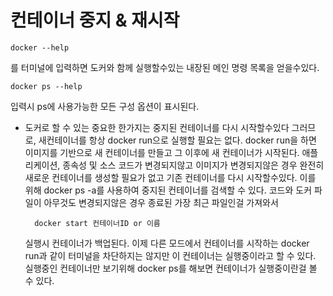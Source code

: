 # 컨테이너 중지 & 재시작

```
docker --help
```

를 터미널에 입력하면 도커와 함께 실행할수있는 내장된 메인 명령 목록을 얻을수있다.

```
docker ps --help
```

입력시 ps에 사용가능한 모든 구성 옵션이 표시된다.

- 도커로 할 수 있는 중요한 한가지는 중지된 컨테이너를 다시 시작할수있다 그러므로, 새컨테이너를 항상 docker run으로 실행할 필요는 없다.
  docker run을 하면 이미지를 기반으로 새 컨테이너를 만들고 그 이후에 새 컨테이너가 시작된다. 애플리케이션, 종속성 및 소스 코드가 변경되지않고 이미지가 변경되지않은 경우 완전히 새로운 컨테이너를 생성할 필요가 없고 기존 컨테이너를 다시 시작할수있다. 이를 위해 docker ps -a를 사용하여 중지된 컨테이너를 검색할 수 있다. 코드와 도커 파일이 아무것도 변경되지않은 경우 종료된 가장 최근 파일인걸 가져와서

  ```
    docker start 컨테이너ID or 이름
  ```

  실행시 컨테이너가 백업된다. 이제 다른 모드에서 컨테이너를 시작하는 docker run과 같이 터미널을 차단하지는 않지만 이 컨테이너는 실행중이라고 할 수 있다.
  실행중인 컨테이너만 보기위해 docker ps를 해보면 컨테이너가 실행중이란걸 볼 수 있다.
